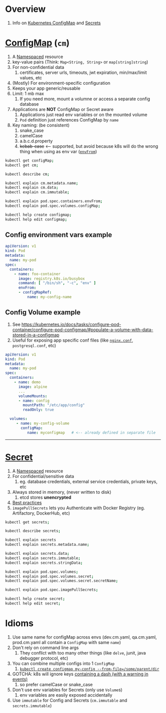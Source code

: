# Overview
1. Info on [Kubernetes ConfigMap](https://kubernetes.io/docs/concepts/configuration/configmap/) and [Secrets](https://kubernetes.io/docs/concepts/configuration/secret/)


# [ConfigMap](https://kubernetes.io/docs/concepts/configuration/configmap/) (`cm`)
1. A [Namespaced](https://kubernetes.io/docs/concepts/overview/working-with-objects/namespaces/) resource
1. key-value pairs (Think: `Map<String, String>` or `map[string]string`)
1. For non-confidential data
    1. certificates, server urls, timeouts, jwt expiration, min/max/limit values, etc
1. (Mostly) For environment-specific configuration
1. Keeps your app generic/reusable
1. Limit: 1 mb max
    1. If you need more, mount a volumne or access a separate config database
1. Applications are **NOT** ConfigMap or Secret aware
    1. Applications just read env variables or on the mounted volume
    1. `Pod` definition just references ConfigMap by `name`
1. Key naming: (be consistent)
    1. snake_case
    1. camelCase
    1. a.b.c.d.property
    1. ~~kebab-case~~  <-- supported, but avoid because k8s will do the wrong thing when using as env var ([`envFrom`](https://kubernetes.io/docs/tasks/configure-pod-container/configure-pod-configmap/#restrictions))
```sh
kubectl get configMap;
kubectl get cm;

kubectl describe cm;

kubectl explain cm.metadata.name;
kubectl explain cm.data;
kubectl explain cm.immutable;

kubectl explain pod.spec.containers.envFrom;
kubectl explain pod.spec.volumes.configMap;

kubectl help create configmap;
kubectl help edit configmap;
```


## Config environment vars example
```yaml
apiVersion: v1
kind: Pod
metadata:
  name: my-pod
spec:
  containers:
    - name: foo-container
      image: registry.k8s.io/busybox
      command: [ "/bin/sh", "-c", "env" ]
      envFrom:
      - configMapRef:
          name: my-config-name
```


## Config Volume example
1. See https://kubernetes.io/docs/tasks/configure-pod-container/configure-pod-configmap/#populate-a-volume-with-data-stored-in-a-configmap
1. Useful for exposing app specific conf files (like [`nginx.conf`](https://www.nginx.com/resources/wiki/start/topics/examples/full/#nginx-conf), `postgresql.conf`, etc)
```yaml
apiVersion: v1
kind: Pod
metadata:
  name: my-pod
spec:
  containers:
    - name: demo
      image: alpine
      ...
      volumeMounts:
      - name: config
        mountPath: "/etc/app/config"
        readOnly: true

  volumes:
     - name: my-config-volume
       configMap:
          name: myconfigmap   # <-- already defined in separate file
```


--------
# [Secret](https://kubernetes.io/docs/concepts/configuration/secret/)
1. A [Namespaced](https://kubernetes.io/docs/concepts/overview/working-with-objects/namespaces/) resource
1. For confidential/sensitive data
    1. eg. database credentials, external service credentials, private keys, etc
1. Always stored in memory, (never written to disk)
    1. etcd stores **unencrypted**
1. [Best practices](https://kubernetes.io/docs/concepts/security/secrets-good-practices/)
1. `imagePullSecrets` lets you Authenticate with Docker Registry (eg. Artifactory, DockerHub, etc)
```sh
kubectl get secrets;

kubectl describe secrets;

kubectl explain secrets
kubectl explain secrets.metadata.name;

kubectl explain secrets.data;
kubectl explain secrets.immutable;
kubectl explain secrets.stringData;

kubectl explain pod.spec.volumes;
kubectl explain pod.spec.volumes.secret;
kubectl explain pod.spec.volumes.secret.secretName;

kubectl explain pod.spec.imagePullSecrets;

kubectl help create secret;
kubectl help edit secret;
```


# Idioms
1. Use same name for configMap across envs (dev.cm.yaml, qa.cm.yaml, prod.cm.yaml all contain a `ConfigMap` with same `name`)
1. Don't rely on command line args
    1. They conflict with too many other things (like `delve`, junit, java debugger protocol, etc)
1. You can combine multiple configs into 1 `ConfigMap`
    1. [`kubectl create configmap my-config --from-file=/some/parent/dir`](https://kubernetes.io/docs/tasks/configure-pod-container/configure-pod-configmap/#create-configmaps-from-directories)
1. GOTCHA: k8s will ignore keys [containing a dash (with a warning in events)](https://kubernetes.io/docs/tasks/configure-pod-container/configure-pod-configmap/#restrictions)
    1. so prefer camelCase or snake_case
1. Don't use env variables for Secrets (only use `Volume`s)
    1. env variables are easily exposed accidentally
1. Use `immutable` for Config and Secrets (`cm.immutable` and `secrets.immutable`)
